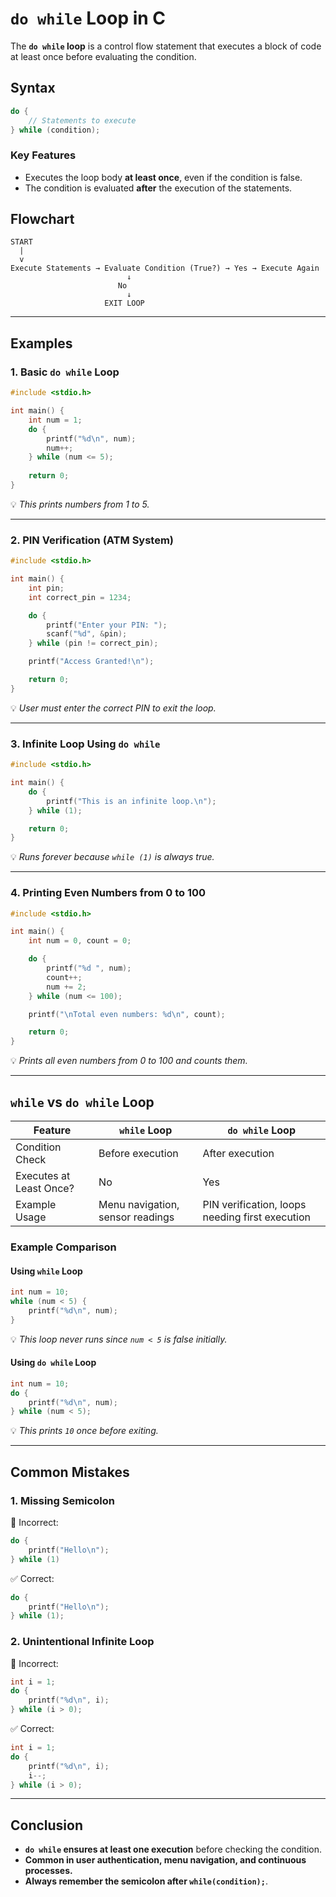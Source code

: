 # **`do while` Loop in C**

The **`do while` loop** is a control flow statement that executes a block of code at least once before evaluating the condition.

## **Syntax**
```c
do {
    // Statements to execute
} while (condition);
```

### **Key Features**
- Executes the loop body **at least once**, even if the condition is false.
- The condition is evaluated **after** the execution of the statements.

## **Flowchart**
```
START
  |
  v
Execute Statements → Evaluate Condition (True?) → Yes → Execute Again
                          ↓ 
                        No  
                          ↓  
                     EXIT LOOP  
```

---

## **Examples**

### **1. Basic `do while` Loop**
```c
#include <stdio.h>

int main() {
    int num = 1;
    do {
        printf("%d\n", num);
        num++;
    } while (num <= 5);
    
    return 0;
}
```
💡 *This prints numbers from 1 to 5.*

---

### **2. PIN Verification (ATM System)**
```c
#include <stdio.h>

int main() {
    int pin;
    int correct_pin = 1234;

    do {
        printf("Enter your PIN: ");
        scanf("%d", &pin);
    } while (pin != correct_pin);

    printf("Access Granted!\n");

    return 0;
}
```
💡 *User must enter the correct PIN to exit the loop.*

---

### **3. Infinite Loop Using `do while`**
```c
#include <stdio.h>

int main() {
    do {
        printf("This is an infinite loop.\n");
    } while (1);

    return 0;
}
```
💡 *Runs forever because `while (1)` is always true.*

---

### **4. Printing Even Numbers from 0 to 100**
```c
#include <stdio.h>

int main() {
    int num = 0, count = 0;

    do {
        printf("%d ", num);
        count++;
        num += 2;
    } while (num <= 100);

    printf("\nTotal even numbers: %d\n", count);

    return 0;
}
```
💡 *Prints all even numbers from 0 to 100 and counts them.*

---

## **`while` vs `do while` Loop**
| Feature | `while` Loop | `do while` Loop |
|---------|------------|----------------|
| Condition Check | Before execution | After execution |
| Executes at Least Once? | No | Yes |
| Example Usage | Menu navigation, sensor readings | PIN verification, loops needing first execution |

### **Example Comparison**
#### **Using `while` Loop**
```c
int num = 10;
while (num < 5) {
    printf("%d\n", num);
}
```
💡 *This loop never runs since `num < 5` is false initially.*

#### **Using `do while` Loop**
```c
int num = 10;
do {
    printf("%d\n", num);
} while (num < 5);
```
💡 *This prints `10` once before exiting.*

---

## **Common Mistakes**
### **1. Missing Semicolon**
🚫 Incorrect:
```c
do {
    printf("Hello\n");
} while (1)
```
✅ Correct:
```c
do {
    printf("Hello\n");
} while (1);
```

### **2. Unintentional Infinite Loop**
🚫 Incorrect:
```c
int i = 1;
do {
    printf("%d\n", i);
} while (i > 0);
```
✅ Correct:
```c
int i = 1;
do {
    printf("%d\n", i);
    i--;
} while (i > 0);
```

---

## **Conclusion**
- **`do while` ensures at least one execution** before checking the condition.
- **Common in user authentication, menu navigation, and continuous processes.**
- **Always remember the semicolon after `while(condition);`**.
